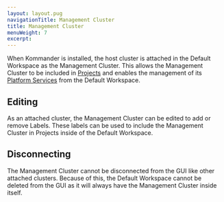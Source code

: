 ```yaml
---
layout: layout.pug
navigationTitle: Management Cluster
title: Management Cluster
menuWeight: 7
excerpt:
---
```


When Kommander is installed, the host cluster is attached in the Default Workspace as the Management Cluster. This allows the Management Cluster to be included in [Projects](/dkp/kommander/2.0/projects/) and enables the management of its [Platform Services](/dkp/kommander/2.0/workspaces/workspace-platform-services/) from the Default Workspace.

## Editing

As an attached cluster, the Management Cluster can be edited to add or remove Labels. These labels can be used to include the Management Cluster in Projects inside of the Default Workspace.

## Disconnecting

The Management Cluster cannot be disconnected from the GUI like other attached clusters. Because of this, the Default Workspace cannot be deleted from the GUI as it will always have the Management Cluster inside itself.
